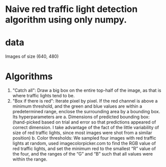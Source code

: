 # Naive red traffic light detection algorithm using only numpy.

# data
Images of size (640, 480)

# Algorithms
1. "Catch all": Draw a big box on the entire top-half of the image, as that is where
    traffic lights tend to be.
2. "Box if there is red": Iterate pixel by pixel. If the red channel is above a minimum threshold, and the green and blue values are within a predetermined range, enclose the surrounding area by a bounding box. Its hyperparameters are
    a.	Dimensions of predicted bounding box: (hand-picked based on trial and error so that predictions appeared of correct dimension. I take advantage of the fact of the little variability of size of red traffic lights, since most images were shot from a similar position)
    b.	Color thresholds: We sampled four images with red traffic lights at random, used imagecolorpicker.com to find the RGB value of red traffic lights, and set the minimum red to the smallest “R” value of the four, and the ranges of the “G” and “B” such that all values were within the range.
